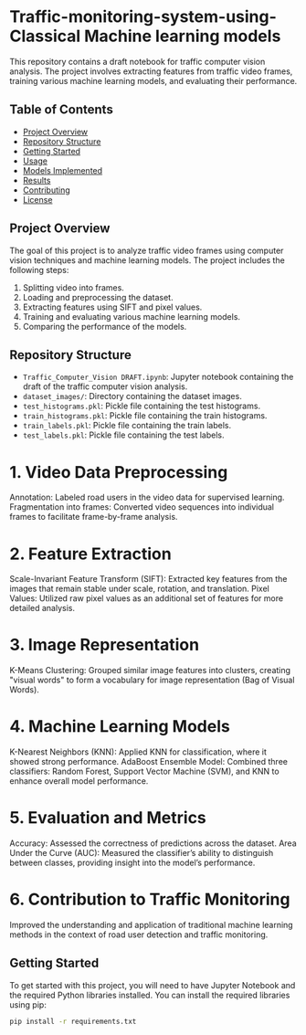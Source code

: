 # Traffic-monitoring-system-using-Classical Machine learning models

This repository contains a draft notebook for traffic computer vision analysis. The project involves extracting features from traffic video frames, training various machine learning models, and evaluating their performance.

## Table of Contents

- [Project Overview](#project-overview)
- [Repository Structure](#repository-structure)
- [Getting Started](#getting-started)
- [Usage](#usage)
- [Models Implemented](#models-implemented)
- [Results](#results)
- [Contributing](#contributing)
- [License](#license)

## Project Overview

The goal of this project is to analyze traffic video frames using computer vision techniques and machine learning models. The project includes the following steps:
1. Splitting video into frames.
2. Loading and preprocessing the dataset.
3. Extracting features using SIFT and pixel values.
4. Training and evaluating various machine learning models.
5. Comparing the performance of the models.

## Repository Structure

- `Traffic_Computer_Vision DRAFT.ipynb`: Jupyter notebook containing the draft of the traffic computer vision analysis.
- `dataset_images/`: Directory containing the dataset images.
- `test_histograms.pkl`: Pickle file containing the test histograms.
- `train_histograms.pkl`: Pickle file containing the train histograms.
- `train_labels.pkl`: Pickle file containing the train labels.
- `test_labels.pkl`: Pickle file containing the test labels.

# 1. Video Data Preprocessing
Annotation: Labeled road users in the video data for supervised learning.
Fragmentation into frames: Converted video sequences into individual frames to facilitate frame-by-frame analysis.
# 2. Feature Extraction
Scale-Invariant Feature Transform (SIFT): Extracted key features from the images that remain stable under scale, rotation, and translation.
Pixel Values: Utilized raw pixel values as an additional set of features for more detailed analysis.
# 3. Image Representation
K-Means Clustering: Grouped similar image features into clusters, creating "visual words" to form a vocabulary for image representation (Bag of Visual Words).
# 4. Machine Learning Models
K-Nearest Neighbors (KNN): Applied KNN for classification, where it showed strong performance.
AdaBoost Ensemble Model:
Combined three classifiers: Random Forest, Support Vector Machine (SVM), and KNN to enhance overall model performance.
# 5. Evaluation and Metrics
Accuracy: Assessed the correctness of predictions across the dataset.
Area Under the Curve (AUC): Measured the classifier’s ability to distinguish between classes, providing insight into the model’s performance.
# 6. Contribution to Traffic Monitoring
Improved the understanding and application of traditional machine learning methods in the context of road user detection and traffic monitoring.


## Getting Started

To get started with this project, you will need to have Jupyter Notebook and the required Python libraries installed. You can install the required libraries using pip:

```sh
pip install -r requirements.txt

 
